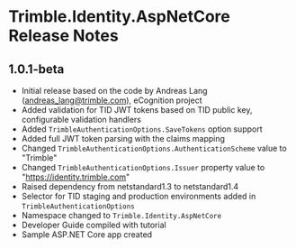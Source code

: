 # Trimble.Identity.AspNetCore Release Notes

## 1.0.1-beta
* Initial release based on the code by Andreas Lang (<andreas_lang@trimble.com>), eCognition project
* Added validation for TID JWT tokens based on TID public key, configurable validation handlers
* Added `TrimbleAuthenticationOptions.SaveTokens` option support
* Added full JWT token parsing with the claims mapping
* Changed `TrimbleAuthenticationOptions.AuthenticationScheme` value to "Trimble"
* Changed `TrimbleAuthenticationOptions.Issuer` property value to "https://identity.trimble.com"
* Raised dependency from netstandard1.3 to netstandard1.4
* Selector for TID staging and production environments added in `TrimbleAuthenticationOptions`
* Namespace changed to `Trimble.Identity.AspNetCore`
* Developer Guide compiled with tutorial
* Sample ASP.NET Core app created